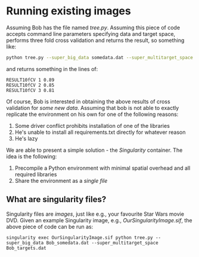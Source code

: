 # Running existing images

Assuming Bob has the file named _tree.py_. Assuming this piece of code accepts command line parameters specifying data and target space, performs three fold cross validation and returns the result, so something like:

```bash
python tree.py --super_big_data somedata.dat --super_multitarget_space targets.dat
```

and returns something in the lines of:

```
RESULT10fCV 1 0.89
RESULT10fCV 2 0.85
RESULT10fCV 3 0.81
```

Of course, Bob is interested in obtaining the above results of cross validation for _some new data_. Assuming that bob is not able to exactly replicate the environment on his own for one of the following reasons:

1. Some driver conflict prohibits installation of one of the libraries
2. He's unable to install all requirements.txt directly for whatever reason
3. He's lazy

We are able to present a simple solution - the *Singularity* container. The idea is the following:
1. Precompile a Python environment with minimal spatial overhead and all required libraries
2. Share the environment as a *single file*

## What are singularity files?
Singularity files are *images*, just like e.g., your favourite Star Wars movie DVD.
Given an example Singularity image, e.g., *OurSingularityImage.sif*, the above piece of code can be run as:

```
singularity exec OurSingularityImage.sif python tree.py --super_big_data Bob_somedata.dat --super_multitarget_space Bob_targets.dat
```